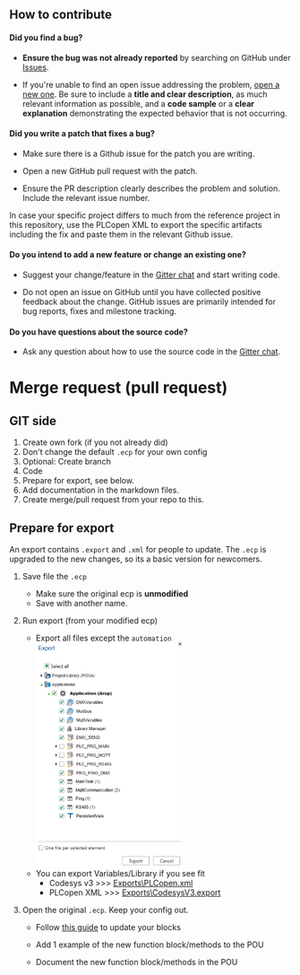 ## How to contribute

#### **Did you find a bug?**

* **Ensure the bug was not already reported** by searching on GitHub under [Issues](https://github.com/MichielVanwelsenaere/HomeAutomation.CoDeSys3/issues).

* If you're unable to find an open issue addressing the problem, [open a new one](https://github.com/MichielVanwelsenaere/HomeAutomation.CoDeSys3/issues/new). Be sure to include a **title and clear description**, as much relevant information as possible, and a **code sample** or a **clear explanation** demonstrating the expected behavior that is not occurring.


#### **Did you write a patch that fixes a bug?**

* Make sure there is a Github issue for the patch you are writing.

* Open a new GitHub pull request with the patch.

* Ensure the PR description clearly describes the problem and solution. Include the relevant issue number.

In case your specific project differs to much from the reference project in this repository, use the PLCopen XML to export the specific artifacts including the fix and paste them in the relevant Github issue.

#### **Do you intend to add a new feature or change an existing one?**

* Suggest your change/feature in the [Gitter chat](https://gitter.im/MichielVanwelsenaere/HomeAutomation.CoDeSys3) and start writing code.

* Do not open an issue on GitHub until you have collected positive feedback about the change. GitHub issues are primarily intended for bug reports, fixes and milestone tracking.

#### **Do you have questions about the source code?**

* Ask any question about how to use the source code in the [Gitter chat](https://gitter.im/MichielVanwelsenaere/HomeAutomation.CoDeSys3).

# Merge request (pull request)

## **GIT side**

1. Create own fork (if you not already did)
2. Don't change the default `.ecp` for your own config
3. Optional: Create branch 
4. Code
5. Prepare for export, see below. 
6. Add documentation in the markdown files.
6. Create merge/pull request from your repo to this.

## **Prepare for export**

An export contains `.export` and `.xml` for people to update. The `.ecp` is upgraded to the new changes, so its a basic version for newcomers.

1. Save file the `.ecp`

   - Make sure the original ecp is **unmodified**
   - Save with another name.

2. Run export (from your modified ecp)

   - Export all files except the `automation`
     <img src="_img/GettingStartedGuide/Export_all_except_POU.png" height="400">
   - You can export Variables/Library if you see fit
     - Codesys v3 >>> [Exports\PLCopen.xml](../src/Exports/PLCopen.xml)
     - PLCopen XML >>> [Exports\CodesysV3.export](../src/Exports/CodesysV3.export)

3. Open the original `.ecp`. Keep your config out.
    - Follow [this guide](FAQ/Howto_updating_function_blocks.md) to update your blocks

    - Add 1 example of the new function block/methods to the POU
    - Document the new function block/methods in the POU